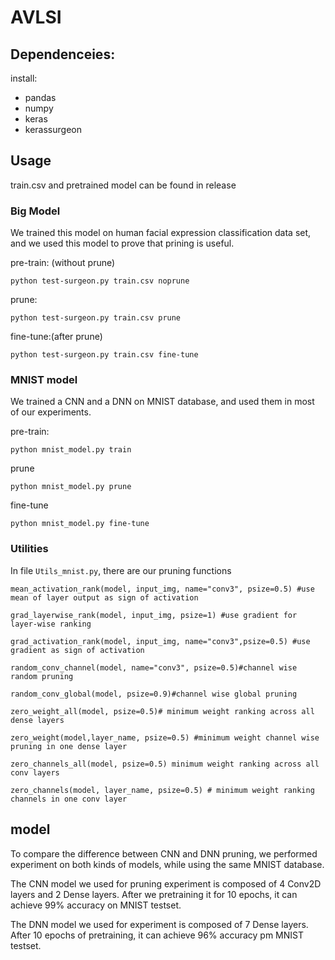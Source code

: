 # AVLSI

## Dependenceies:

install:

- pandas
- numpy
- keras
- kerassurgeon

## Usage

train.csv and pretrained model can be found in release

### Big Model
We trained this model on human facial expression classification data set, and we used this model to prove that prining is useful.

pre-train: (without prune)
```
python test-surgeon.py train.csv noprune
```
prune: 
```
python test-surgeon.py train.csv prune
```
fine-tune:(after prune)
```
python test-surgeon.py train.csv fine-tune
```
### MNIST model
We trained a CNN and a DNN on MNIST database, and used them in most of our experiments.

pre-train:
```
python mnist_model.py train
```
prune
```
python mnist_model.py prune
```
fine-tune
```
python mnist_model.py fine-tune
```
### Utilities
In file `Utils_mnist.py`, there are our pruning functions
```
mean_activation_rank(model, input_img, name="conv3", psize=0.5) #use mean of layer output as sign of activation

grad_layerwise_rank(model, input_img, psize=1) #use gradient for layer-wise ranking 

grad_activation_rank(model, input_img, name="conv3",psize=0.5) #use gradient as sign of activation
    
random_conv_channel(model, name="conv3", psize=0.5)#channel wise random pruning 

random_conv_global(model, psize=0.9)#channel wise global pruning 

zero_weight_all(model, psize=0.5)# minimum weight ranking across all dense layers 

zero_weight(model,layer_name, psize=0.5) #minimum weight channel wise pruning in one dense layer

zero_channels_all(model, psize=0.5) minimum weight ranking across all conv layers 

zero_channels(model, layer_name, psize=0.5) # minimum weight ranking channels in one conv layer
```

## model
To compare the difference between CNN and DNN pruning, we performed experiment on both kinds of models, while using the same MNIST database. 

The CNN model we used for pruning experiment is composed of 4 Conv2D layers and 2 Dense layers. After we pretraining it for 10 epochs, it can achieve 99% accuracy on MNIST testset.

The DNN model we used for experiment is composed of 7 Dense layers. After 10 epochs of pretraining, it can achieve 96% accuracy pm MNIST testset.

